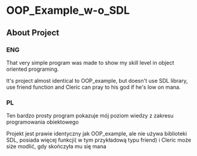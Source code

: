 # OOP_Example_w-o_SDL

## About Project
### ENG

That very simple program was made to show my skill level in object oriented programing.

It's project almost identical to OOP_example, but doesn't use SDL library, use friend function and Cleric can pray to his god if he's low on mana.

### PL 
Ten bardzo prosty program pokazuje mój poziom wiedzy z zakresu programowania obiektowego

Projekt jest prawie identyczny jak OOP_example, ale nie używa biblioteki SDL, posiada więcej funkcji( w tym przykładową typu friend) i Cleric może siże modlić, gdy skończyła mu się mana
